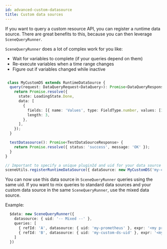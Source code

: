 ```yaml
---
id: advanced-custom-datasource
title: Custom data sources
---
```


If you want to query a custom resource API, you can register a runtime data source. There are great benefits to this, because you can then leverage `SceneQueryRunner`.

`SceneQueryRunner` does a lot of complex work for you like:

* Wait for variables to complete (if your queries depend on them)
* Re-execute variables when a time range changes
* Figure out if variables changed while inactive


```typescript

 class MyCustomDS extends RuntimeDataSource {
  query(request: DataQueryRequest<DataQuery>): Promise<DataQueryResponse> | Observable<DataQueryResponse> {
    return Promise.resolve({
      state: LoadingState.Done,
      data: [
        {
          fields: [{ name: 'Values', type: FieldType.number, values: [1, 2, 3], config: {} }],
          length: 3,
        },
      ],
    });
  }

  testDatasource(): Promise<TestDataSourceResponse> {
    return Promise.resolve({ status: 'success', message: 'OK' });
  }
}

// Important to specify a unique pluginId and uid for your data source that is unlikely to confict with any other scene app plugin.
sceneUtils.registerRuntimeDataSource({ dataSource: new MyCustomDS('my-custom-ds', 'my-custom-ds-uid') });

```
You can now use this data source in `SceneQueryRunner` queries using the same uid. If you want to mix queries to standard data sources and your custom data source in the same `SceneQueryRunner`, use the mixed data source.

Example:

```typescript
  $data: new SceneQueryRunner({
    datasource: { uid: '-- Mixed --' },
    queries: [
      { refId: 'A', datasource: { uid: 'my-prometheus' }, expr: '<my prometheus query>' },
      { refId: 'B', datasource: { uid: 'my-custom-ds-uid' }, expr: '<my prometheus query>' },
    ]
  })

```
